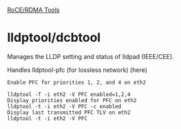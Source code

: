 

[RoCE/RDMA Tools](https://enterprise-support.nvidia.com/s/article/roce-rdma-tools)    
#  lldptool/dcbtool
Manages the LLDP setting and status of lldpad (IEEE/CEE).   

Handles lldptool-pfc (for lossless network) (here)    
```
Enable PFC for priorities 1, 2, and 4 on eth2

lldptool -T -i eth2 -V PFC enabled=1,2,4
Display priorities enabled for PFC on eth2
lldptool -t -i eth2 -V PFC -c enabled
Display last transmitted PFC TLV on eth2
lldptool -t -i eth2 -V PFC
```